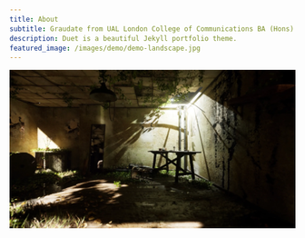 ```yaml
---
title: About
subtitle: Graudate from UAL London College of Communications BA (Hons) Design for Art Direction. Disciplines explored include Enviroment Layout Design (UE5), Graphics, and Fine Arts.
description: Duet is a beautiful Jekyll portfolio theme.
featured_image: /images/demo/demo-landscape.jpg
---
```


![](/images/ImagesWebsite/IMG_0072.webp)
